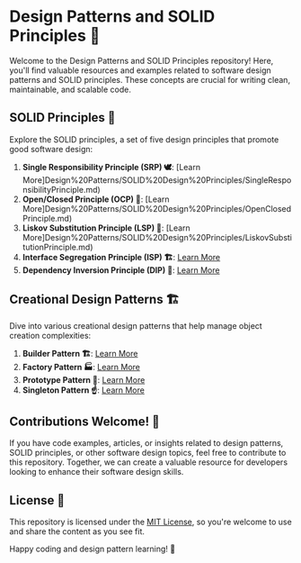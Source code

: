 # Design Patterns and SOLID Principles 🌟

Welcome to the Design Patterns and SOLID Principles repository! Here, you'll find valuable resources and examples related to software design patterns and SOLID principles. These concepts are crucial for writing clean, maintainable, and scalable code.

## SOLID Principles 🏢

Explore the SOLID principles, a set of five design principles that promote good software design:

1. **Single Responsibility Principle (SRP) 🕊️**: [Learn More]Design%20Patterns/SOLID%20Design%20Principles/SingleResponsibilityPrinciple.md)
2. **Open/Closed Principle (OCP) 🚪**: [Learn More]Design%20Patterns/SOLID%20Design%20Principles/OpenClosedPrinciple.md)
3. **Liskov Substitution Principle (LSP) 🔄**: [Learn More]Design%20Patterns/SOLID%20Design%20Principles/LiskovSubstitutionPrinciple.md)
4. **Interface Segregation Principle (ISP) 🏗️**: [Learn More](Design%20Patterns/SOLID%20Design%20Principles/InterfaceSegregationPrinciple.md)
5. **Dependency Inversion Principle (DIP) 🔄**: [Learn More](Design%20Patterns/SOLID%20Design%20Principles/DependencyInversionPrinciple.md)

## Creational Design Patterns 🏗️

Dive into various creational design patterns that help manage object creation complexities:

1. **Builder Pattern 🏗️**: [Learn More](Design%20Patterns/Creational/Builder%20Pattern.md)
2. **Factory Pattern 🏭**: [Learn More](Design%20Patterns/Creational/Factories.md)
3. **Prototype Pattern 🔄**: [Learn More](Design%20Patterns/Creational/Prototype.md)
4. **Singleton Pattern ☝️**: [Learn More](Design%20Patterns/Creational/Singleton.md)

## Contributions Welcome! 🙌

If you have code examples, articles, or insights related to design patterns, SOLID principles, or other software design topics, feel free to contribute to this repository. Together, we can create a valuable resource for developers looking to enhance their software design skills.

## License 📝

This repository is licensed under the [MIT License](LICENSE.md), so you're welcome to use and share the content as you see fit.

Happy coding and design pattern learning! 🚀
